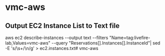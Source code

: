 # vmc-aws

## Output EC2 Instance List to Text file
aws ec2 describe-instances --output text --filters "Name=tag:livefire-lab,Values=vmc-aws" --query "Reservations[].Instances[].InstanceId"| sed -E 's/\s+/\n/g' > ec2.instances.txt# vmc-aws

